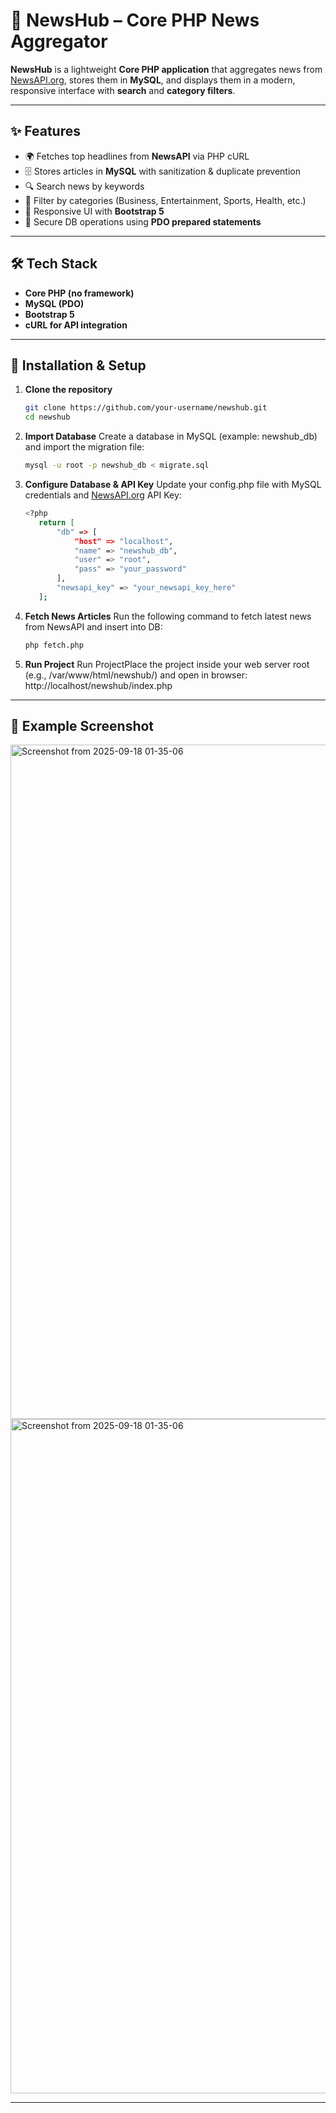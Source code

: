 # 📰 NewsHub – Core PHP News Aggregator

**NewsHub** is a lightweight **Core PHP application** that aggregates news from [NewsAPI.org](https://newsapi.org), stores them in **MySQL**, and displays them in a modern, responsive interface with **search** and **category filters**.

---

## ✨ Features
- 🌍 Fetches top headlines from **NewsAPI** via PHP cURL  
- 🗄 Stores articles in **MySQL** with sanitization & duplicate prevention  
- 🔍 Search news by keywords  
- 📂 Filter by categories (Business, Entertainment, Sports, Health, etc.)  
- 🎨 Responsive UI with **Bootstrap 5**  
- 🔐 Secure DB operations using **PDO prepared statements**

---

## 🛠️ Tech Stack
- **Core PHP (no framework)**
- **MySQL (PDO)**
- **Bootstrap 5**
- **cURL for API integration**

---

## 🚀 Installation & Setup

1. **Clone the repository**
   ```bash
   git clone https://github.com/your-username/newshub.git
   cd newshub
   
2. **Import Database**
   Create a database in MySQL (example: newshub_db) and import the migration file:
   ```bash
   mysql -u root -p newshub_db < migrate.sql
   
3. **Configure Database & API Key**
   Update your config.php file with MySQL credentials and [NewsAPI.org](https://newsapi.org) API Key:
   ```bash
   <?php
      return [
          "db" => [
              "host" => "localhost",
              "name" => "newshub_db",
              "user" => "root",
              "pass" => "your_password"
          ],
          "newsapi_key" => "your_newsapi_key_here"
      ];
   
4. **Fetch News Articles**
   Run the following command to fetch latest news from NewsAPI and insert into DB:
   ```bash
   php fetch.php

5. **Run Project**
   Run ProjectPlace the project inside your web server root (e.g., /var/www/html/newshub/) and open in browser:
   http://localhost/newshub/index.php

---

## 📌 Example Screenshot
<img width="1916" height="1079" alt="Screenshot from 2025-09-18 01-35-06" src="https://github.com/user-attachments/assets/21b1eb63-341e-4204-b5b7-3f51570f6636" />
<img width="1916" height="1079" alt="Screenshot from 2025-09-18 01-35-06" src="https://github.com/user-attachments/assets/48c8de8f-1e48-4441-9700-b005a51da438" />

---
